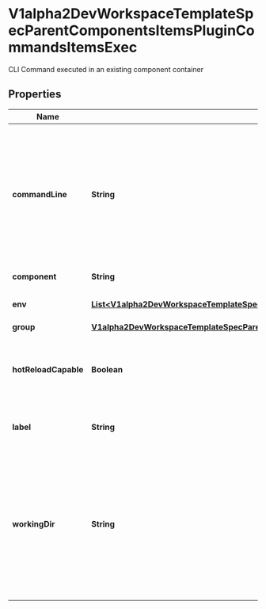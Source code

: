 

# V1alpha2DevWorkspaceTemplateSpecParentComponentsItemsPluginCommandsItemsExec

CLI Command executed in an existing component container
## Properties

Name | Type | Description | Notes
------------ | ------------- | ------------- | -------------
**commandLine** | **String** | The actual command-line string  Special variables that can be used:   - &#x60;$PROJECTS_ROOT&#x60;: A path where projects sources are mounted as defined by container component&#39;s sourceMapping.   - &#x60;$PROJECT_SOURCE&#x60;: A path to a project source ($PROJECTS_ROOT/&lt;project-name&gt;). If there are multiple projects, this will point to the directory of the first one. |  [optional]
**component** | **String** | Describes component to which given action relates |  [optional]
**env** | [**List&lt;V1alpha2DevWorkspaceTemplateSpecParentComponentsItemsPluginCommandsItemsExecEnv&gt;**](V1alpha2DevWorkspaceTemplateSpecParentComponentsItemsPluginCommandsItemsExecEnv.md) | Optional list of environment variables that have to be set before running the command |  [optional]
**group** | [**V1alpha2DevWorkspaceTemplateSpecParentComponentsItemsPluginCommandsItemsExecGroup**](V1alpha2DevWorkspaceTemplateSpecParentComponentsItemsPluginCommandsItemsExecGroup.md) |  |  [optional]
**hotReloadCapable** | **Boolean** | Whether the command is capable to reload itself when source code changes. If set to &#x60;true&#x60; the command won&#39;t be restarted and it is expected to handle file changes on its own.  Default value is &#x60;false&#x60; |  [optional]
**label** | **String** | Optional label that provides a label for this command to be used in Editor UI menus for example |  [optional]
**workingDir** | **String** | Working directory where the command should be executed  Special variables that can be used:   - &#x60;$PROJECTS_ROOT&#x60;: A path where projects sources are mounted as defined by container component&#39;s sourceMapping.   - &#x60;$PROJECT_SOURCE&#x60;: A path to a project source ($PROJECTS_ROOT/&lt;project-name&gt;). If there are multiple projects, this will point to the directory of the first one. |  [optional]



